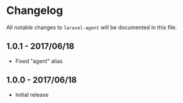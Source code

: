 # Changelog

All notable changes to `laravel-agent` will be documented in this file.

## 1.0.1 - 2017/06/18

- Fixed "agent" alias

## 1.0.0 - 2017/06/18

- Initial release
